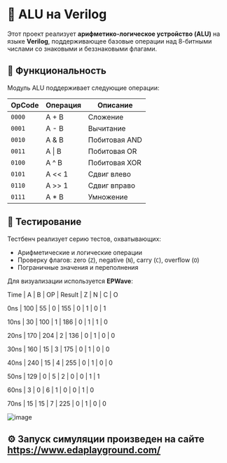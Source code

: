 # 🔢 ALU на Verilog

Этот проект реализует **арифметико-логическое устройство (ALU)** на языке **Verilog**, поддерживающее базовые операции над 8-битными числами со знаковыми и беззнаковыми флагами.

## 🚀 Функциональность

Модуль ALU поддерживает следующие операции:

| OpCode | Операция               | Описание                          |
|--------|------------------------|-----------------------------------|
| `0000` | A + B                  | Сложение                          |
| `0001` | A - B                  | Вычитание                         |
| `0010` | A & B                  | Побитовая AND                     |
| `0011` | A \| B                 | Побитовая OR                      |
| `0100` | A ^ B                  | Побитовая XOR                     |
| `0101` | A << 1                 | Сдвиг влево                       |
| `0110` | A >> 1                 | Сдвиг вправо                      |
| `0111` | A * B                  | Умножение                         |

## 🧪 Тестирование

Тестбенч реализует серию тестов, охватывающих:

- Арифметические и логические операции
- Проверку флагов: zero (`Z`), negative (`N`), carry (`C`), overflow (`O`)
- Пограничные значения и переполнения

Для визуализации используется **EPWave**:

Time |  A  |  B  | OP  | Result | Z | N | C | O 

   0ns | 100 |  55 |  0  | 155    | 0 | 1 | 0 | 1

  10ns |  30 | 100 |  1  | 186    | 0 | 1 | 1 | 0
  
  20ns | 170 | 204 |  2  | 136    | 0 | 1 | 0 | 0
  
  30ns | 160 |  15 |  3  | 175    | 0 | 1 | 0 | 0
  
  40ns | 240 |  15 |  4  | 255    | 0 | 1 | 0 | 0
  
  50ns | 129 |   0 |  5  |   2    | 0 | 0 | 1 | 1
  
  60ns |   3 |   0 |  6  |   1    | 0 | 0 | 1 | 0
  
  70ns |  15 |  15 |  7  | 225    | 0 | 1 | 0 | 0
  
![image](https://github.com/user-attachments/assets/4dbbb10a-b0ba-4ad0-958f-727c123b6c32)


## ⚙️ Запуск симуляции произведен на сайте https://www.edaplayground.com/
